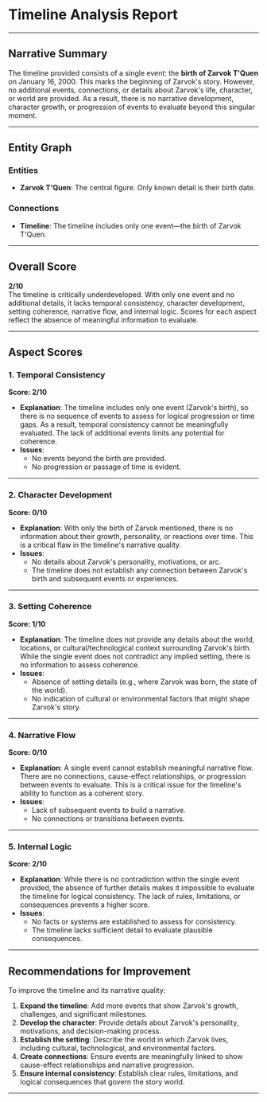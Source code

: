 # Timeline Analysis Report

---

## Narrative Summary
The timeline provided consists of a single event: the **birth of Zarvok T'Quen** on January 16, 2000. This marks the beginning of Zarvok's story. However, no additional events, connections, or details about Zarvok's life, character, or world are provided. As a result, there is no narrative development, character growth, or progression of events to evaluate beyond this singular moment. 

---

## Entity Graph
### Entities
- **Zarvok T'Quen**: The central figure. Only known detail is their birth date.

### Connections
- **Timeline**: The timeline includes only one event—the birth of Zarvok T'Quen.

---

## Overall Score
**2/10**  
The timeline is critically underdeveloped. With only one event and no additional details, it lacks temporal consistency, character development, setting coherence, narrative flow, and internal logic. Scores for each aspect reflect the absence of meaningful information to evaluate.

---

## Aspect Scores

### 1. Temporal Consistency  
**Score: 2/10**  
- **Explanation**: The timeline includes only one event (Zarvok's birth), so there is no sequence of events to assess for logical progression or time gaps. As a result, temporal consistency cannot be meaningfully evaluated. The lack of additional events limits any potential for coherence.  
- **Issues**:  
  - No events beyond the birth are provided.
  - No progression or passage of time is evident.  

---

### 2. Character Development  
**Score: 0/10**  
- **Explanation**: With only the birth of Zarvok mentioned, there is no information about their growth, personality, or reactions over time. This is a critical flaw in the timeline's narrative quality.  
- **Issues**:  
  - No details about Zarvok's personality, motivations, or arc.  
  - The timeline does not establish any connection between Zarvok's birth and subsequent events or experiences.  

---

### 3. Setting Coherence  
**Score: 1/10**  
- **Explanation**: The timeline does not provide any details about the world, locations, or cultural/technological context surrounding Zarvok's birth. While the single event does not contradict any implied setting, there is no information to assess coherence.  
- **Issues**:  
  - Absence of setting details (e.g., where Zarvok was born, the state of the world).  
  - No indication of cultural or environmental factors that might shape Zarvok's story.  

---

### 4. Narrative Flow  
**Score: 0/10**  
- **Explanation**: A single event cannot establish meaningful narrative flow. There are no connections, cause-effect relationships, or progression between events to evaluate. This is a critical issue for the timeline's ability to function as a coherent story.  
- **Issues**:  
  - Lack of subsequent events to build a narrative.  
  - No connections or transitions between events.  

---

### 5. Internal Logic  
**Score: 2/10**  
- **Explanation**: While there is no contradiction within the single event provided, the absence of further details makes it impossible to evaluate the timeline for logical consistency. The lack of rules, limitations, or consequences prevents a higher score.  
- **Issues**:  
  - No facts or systems are established to assess for consistency.  
  - The timeline lacks sufficient detail to evaluate plausible consequences.  

---

## Recommendations for Improvement
To improve the timeline and its narrative quality:
1. **Expand the timeline**: Add more events that show Zarvok's growth, challenges, and significant milestones.
2. **Develop the character**: Provide details about Zarvok's personality, motivations, and decision-making process.
3. **Establish the setting**: Describe the world in which Zarvok lives, including cultural, technological, and environmental factors.
4. **Create connections**: Ensure events are meaningfully linked to show cause-effect relationships and narrative progression.
5. **Ensure internal consistency**: Establish clear rules, limitations, and logical consequences that govern the story world.

---

